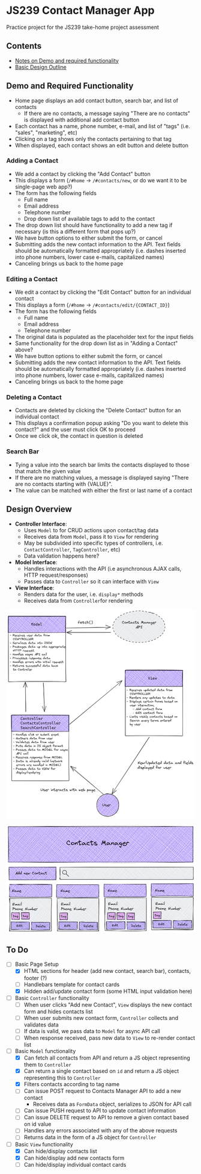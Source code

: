 # JS239 Contact Manager App

Practice project for the JS239 take-home project assessment

## Contents

- [Notes on Demo and required functionality](#demo-and-required-functionality)
- [Basic Design Outline](#design-overview)

## Demo and Required Functionality

- Home page displays an add contact button, search bar, and list of contacts
  - If there are no contacts, a message saying "There are no contacts" is displayed with additional add contact button
- Each contact has a name, phone number, e-mail, and list of "tags" (i.e. "sales", "marketing", etc)
- Clicking on a tag shows only the contacts pertaining to that tag
- When displayed, each contact shows an edit button and delete button

### Adding a Contact

- We add a contact by clicking the "Add Contact" button
- This displays a form (`/#home` -> `/#contacts/new`, or do we want it to be single-page web app?)
- The form has the following fields
  - Full name
  - Email address
  - Telephone number
  - Drop down list of available tags to add to the contact
- The drop down list should have functionality to add a new tag if necessary (is this a different form that pops up?)
- We have button options to either submit the form, or cancel
- Submitting adds the new contact information to the API. Text fields should be automatically formatted appropriately (i.e. dashes inserted into phone numbers, lower case e-mails, capitalized names)
- Canceling brings us back to the home page

### Editing a Contact

- We edit a contact by clicking the "Edit Contact" button for an individual contact
- This displays a form (`/#home` -> `/#contacts/edit/{CONTACT_ID}`)
- The form has the following fields
  - Full name
  - Email address
  - Telephone number
- The original data is populated as the placeholder text for the input fields
- Same functionality for the drop down list as in "Adding a Contact" above?
- We have button options to either submit the form, or cancel
- Submitting adds the new contact information to the API. Text fields should be automatically formatted appropriately (i.e. dashes inserted into phone numbers, lower case e-mails, capitalized names)
- Canceling brings us back to the home page

### Deleting a Contact

- Contacts are deleted by clicking the "Delete Contact" button for an individual contact
- This displays a confirmation popup asking "Do you want to delete this contact?" and the user must click OK to proceed
- Once we click ok, the contact in question is deleted

### Search Bar

- Tying a value into the search bar limits the contacts displayed to those that match the given value
- If there are no matching values, a message is displayed saying "There are no contacts starting with {VALUE}".
- The value can be matched with either the first or last name of a contact

## Design Overview

- **Controller Interface**:
  - Uses `Model` to for CRUD actions upon contact/tag data
  - Receives data from `Model`, pass it to `View` for rendering
  - May be subdivided into specific types of controllers, i.e. `ContactController`, `TagController`, etc)
  - Data validation happens here?
- **Model Interface**:
  - Handles interactions with the API (i.e asynchronous AJAX calls, HTTP request/responses)
  - Passes data to `Controller` so it can interface with `View`
- **View Interface**:
  - Renders data for the user, i.e. `display*` methods
  - Receives data from `Controller`for rendering

![Front-End Components](./resources/JS230_contacts_manager_components.excalidraw.png)

![Basic Page Design](./resources/JS230_contacts_manager_index.excalidraw.png)

## To Do

- [ ] Basic Page Setup
  - [x] HTML sections for header (add new contact, search bar), contacts, footer (?)
  - [ ] Handlebars template for contact cards
  - [x] Hidden add/update contact form (some HTML input validation here)
- [ ] Basic `Controller` functionality
  - [ ] When user clicks "Add new Contact", `View` displays the new contact form and hides contacts list
  - [ ] When user submits new contact form, `Controller` collects and validates data
  - [ ] If data is valid, we pass data to `Model` for async API call
  - [ ] When response received, pass new data to `View` to re-render contact list
- [ ] Basic `Model` functionality
  - [x] Can fetch all contacts from API and return a JS object representing them to `Controller`
  - [x] Can return a single contact based on `id` and return a JS object representing this to `Controller`
  - [x] Filters contacts according to tag name
  - [ ] Can issue POST request to Contacts Manager API to add a new contact
    - Receives data as `FormData` object, serializes to JSON for API call
  - [ ] Can issue PUSH request to API to update contact information
  - [ ] Can issue DELETE request to API to remove a given contact based on id value
  - [ ] Handles any errors associated with any of the above requests
  - [ ] Returns data in the form of a JS object for `Controller`
- [ ] Basic `View` functionality
  - [x] Can hide/display contacts list
  - [x] Can hide/display add new contacts form
  - [ ] Can hide/display individual contact cards
